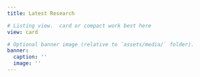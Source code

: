 ```yaml
---
title: Latest Research

# Listing view.  card or compact work best here
view: card

# Optional banner image (relative to `assets/media/` folder).
banner:
  caption: ''
  image: ''
---
```

